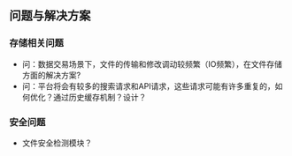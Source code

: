 ## 问题与解决方案

### 存储相关问题
- 问：数据交易场景下，文件的传输和修改调动较频繁（IO频繁），在文件存储方面的解决方案?
- 问：平台将会有较多的搜索请求和API请求，这些请求可能有许多重复的，如何优化？通过历史缓存机制？设计？

### 安全问题
- 文件安全检测模块？
